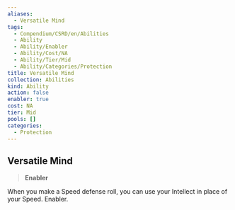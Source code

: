 ```yaml
---
aliases:
  - Versatile Mind
tags:
  - Compendium/CSRD/en/Abilities
  - Ability
  - Ability/Enabler
  - Ability/Cost/NA
  - Ability/Tier/Mid
  - Ability/Categories/Protection
title: Versatile Mind
collection: Abilities
kind: Ability
action: false
enabler: true
cost: NA
tier: Mid
pools: []
categories:
  - Protection
---
```

## Versatile Mind  
>**Enabler**
  
When you make a Speed defense roll, you can use your Intellect in place of your Speed. Enabler.